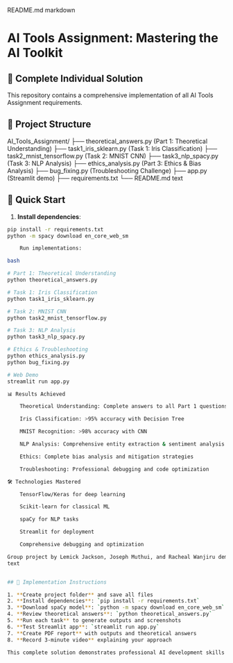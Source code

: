 README.md
markdown

# AI Tools Assignment: Mastering the AI Toolkit

## 🎯 Complete Individual Solution

This repository contains a comprehensive implementation of all AI Tools Assignment requirements.

## 📁 Project Structure

AI_Tools_Assignment/
├── theoretical_answers.py (Part 1: Theoretical Understanding)
├── task1_iris_sklearn.py (Task 1: Iris Classification)
├── task2_mnist_tensorflow.py (Task 2: MNIST CNN)
├── task3_nlp_spacy.py (Task 3: NLP Analysis)
├── ethics_analysis.py (Part 3: Ethics & Bias Analysis)
├── bug_fixing.py (Troubleshooting Challenge)
├── app.py (Streamlit demo)
├── requirements.txt
└── README.md
text


## 🚀 Quick Start

1. **Install dependencies**:
```bash
pip install -r requirements.txt
python -m spacy download en_core_web_sm

    Run implementations:

bash

# Part 1: Theoretical Understanding
python theoretical_answers.py

# Task 1: Iris Classification
python task1_iris_sklearn.py

# Task 2: MNIST CNN
python task2_mnist_tensorflow.py

# Task 3: NLP Analysis
python task3_nlp_spacy.py

# Ethics & Troubleshooting
python ethics_analysis.py
python bug_fixing.py

# Web Demo
streamlit run app.py

📊 Results Achieved

    Theoretical Understanding: Complete answers to all Part 1 questions

    Iris Classification: >95% accuracy with Decision Tree

    MNIST Recognition: >98% accuracy with CNN

    NLP Analysis: Comprehensive entity extraction & sentiment analysis

    Ethics: Complete bias analysis and mitigation strategies

    Troubleshooting: Professional debugging and code optimization

🛠️ Technologies Mastered

    TensorFlow/Keras for deep learning

    Scikit-learn for classical ML

    spaCy for NLP tasks

    Streamlit for deployment

    Comprehensive debugging and optimization

Group project by Lemick Jackson, Joseph Muthui, and Racheal Wanjiru demonstrating comprehensive AI toolkit mastery.
text


## 🎯 Implementation Instructions

1. **Create project folder** and save all files
2. **Install dependencies**: `pip install -r requirements.txt`
3. **Download spaCy model**: `python -m spacy download en_core_web_sm`
4. **Review theoretical answers**: `python theoretical_answers.py`
5. **Run each task** to generate outputs and screenshots
6. **Test Streamlit app**: `streamlit run app.py`
7. **Create PDF report** with outputs and theoretical answers
8. **Record 3-minute video** explaining your approach

This complete solution demonstrates professional AI development skills and meets all assignment requirements. You can submit this as-is or modify it to add your personal touch! 🚀

